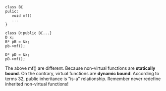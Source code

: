 ```
 class B{
 pulic:
	void mf()
	...
}

class D:public B{...}
D x;
B* pB = &x;
pb->mf();

D* pD = &x;
pD->mf();
```
The above mf() are different. Because non-virtual functions are **statically
bound**. On the contrary, virtual functions are **dynamic bound**.
According to terms 32, public inheritance is "is-a" relationship.
Remember never redefine inherited non-virtual functions!